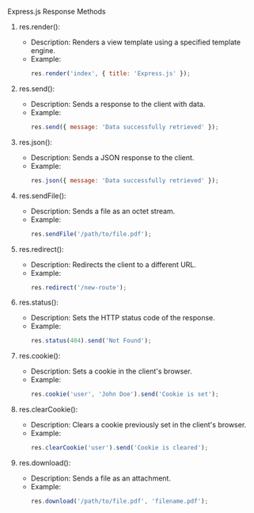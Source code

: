 Express.js Response Methods

1. res.render():
   - Description: Renders a view template using a specified template engine.
   - Example:
     ```javascript
     res.render('index', { title: 'Express.js' });
     ```

2. res.send():
   - Description: Sends a response to the client with data.
   - Example:
     ```javascript
     res.send({ message: 'Data successfully retrieved' });
     ```

3. res.json():
   - Description: Sends a JSON response to the client.
   - Example:
     ```javascript
     res.json({ message: 'Data successfully retrieved' });
     ```

4. res.sendFile():
   - Description: Sends a file as an octet stream.
   - Example:
     ```javascript
     res.sendFile('/path/to/file.pdf');
     ```

5. res.redirect():
   - Description: Redirects the client to a different URL.
   - Example:
     ```javascript
     res.redirect('/new-route');
     ```

6. res.status():
   - Description: Sets the HTTP status code of the response.
   - Example:
     ```javascript
     res.status(404).send('Not Found');
     ```

7. res.cookie():
   - Description: Sets a cookie in the client's browser.
   - Example:
     ```javascript
     res.cookie('user', 'John Doe').send('Cookie is set');
     ```

8. res.clearCookie():
   - Description: Clears a cookie previously set in the client's browser.
   - Example:
     ```javascript
     res.clearCookie('user').send('Cookie is cleared');
     ```

9. res.download():
   - Description: Sends a file as an attachment.
   - Example:
     ```javascript
     res.download('/path/to/file.pdf', 'filename.pdf');
     ```
```